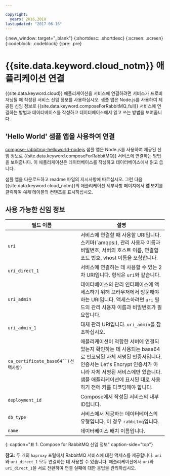```yaml
---

copyright:
  years: 2016,2018
lastupdated: "2017-06-16"
---
```


{:new_window: target="_blank"}
{:shortdesc: .shortdesc}
{:screen: .screen}
{:codeblock: .codeblock}
{:pre: .pre}

# {{site.data.keyword.cloud_notm}} 애플리케이션 연결

{{site.data.keyword.cloud}} 애플리케이션을 서비스에 연결하려면 서비스가 프로비저닝될 때 작성된 서비스 신임 정보를 사용하십시오. 샘플 앱은 Node.js를 사용하여 제공된 신임 정보로 {{site.data.keyword.composeForRabbitMQ_full}} 서비스에 연결하는 방법과 데이터베이스를 작성하고 데이터베이스에서 읽고 쓰는 방법을 보여줍니다.

## 'Hello World' 샘플 앱을 사용하여 연결

[compose-rabbitmq-helloworld-nodejs](https://github.com/IBM-Bluemix/compose-rabbitmq-helloworld-nodejs) 샘플 앱은 Node.js를 사용하여 제공된 신임 정보로 {{site.data.keyword.composeForRabbitMQ}} 서비스에 연결하는 방법을 보여줍니다. 이 애플리케이션은 데이터베이스를 작성하고 데이터베이스에서 읽고 씁니다.

샘플 앱을 다운로드하고 readme 파일의 지시사항에 따르십시오. 그런 다음 {{site.data.keyword.cloud_notm}}의 애플리케이션 세부사항 페이지에서 **앱 보기**를 클릭하여 *예제* 테이블의 컨텐츠를 표시하십시오.

## 사용 가능한 신임 정보

필드 이름|설명
----------|-----------
`uri`|서비스에 연결할 때 사용할 URI입니다. 스키마(`amqps:), 관리 사용자 이름과 비밀번호, 서버의 호스트 이름, 연결할 포트 번호, vhost 이름을 포함합니다.
`uri_direct_1`|서비스에 연결하는 데 사용할 수 있는 2차 URI입니다. 형식은 `uri`와 같습니다.
`uri_admin`|데이터베이스의 관리 인터페이스에 액세스하기 위해 브라우저에서 방문해야 하는 URI입니다. 액세스하려면 `uri` 필드의 관리 사용자 이름과 비밀번호가 필요합니다.
`uri_admin_1`|대체 관리 URI입니다. `uri_admin`을 참조하십시오.
`ca_certificate_base64``(선택사항)`|애플리케이션이 적합한 서버에 연결되었는지 확인하는 데 사용되는 base64로 인코딩된 자체 서명된 인증서입니다. 인증서는 Let's Encrypt 인증서가 아니라 자체 서명된 서비스에만 있습니다. 샘플 애플리케이션에 표시된 대로 사용하기 전에 키를 디코딩해야 합니다.
`deployment_id`|Compose에서 작성된 서비스의 내부 ID입니다.
`db_type`|서비스에서 제공하는 데이터베이스의 유형입니다. 이 경우 `rabbitmq`입니다.
`name`|데이터베이스 배치 이름입니다.
{: caption="표 1. Compose for RabbitMQ 신임 정보" caption-side="top"}

**참고:** 두 개의 `haproxy` 포털에서 RabbitMQ 서비스에 대한 액세스를 제공합니다. `uri`와 `uri_direct_1` 모두 연결하는 데 사용할 수 있습니다. 애플리케이션에서 `uri`와 `uri_direct_1`을 서로 전환하여 연결 실패에 대한 응답을 관리하십시오.
